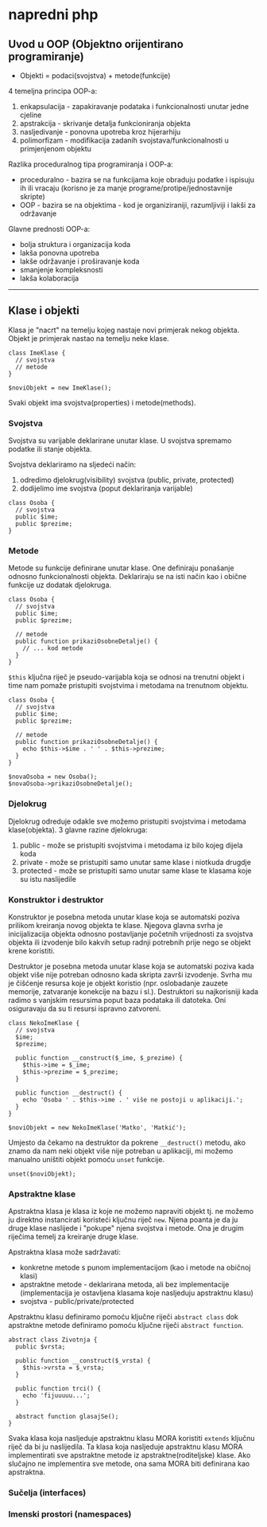 # napredni php

## Uvod u OOP (Objektno orijentirano programiranje)

- Objekti = podaci(svojstva) + metode(funkcije)

4 temeljna principa OOP-a:
1. enkapsulacija - zapakiravanje podataka i funkcionalnosti unutar jedne cjeline
2. apstrakcija - skrivanje detalja funkcioniranja objekta
3. nasljedivanje - ponovna upotreba kroz hijerarhiju
4. polimorfizam - modifikacija zadanih svojstava/funkcionalnosti u primjenjenom objektu

Razlika proceduralnog tipa programiranja i OOP-a:
- proceduralno - bazira se na funkcijama koje obraduju podatke i ispisuju ih ili vracaju (korisno je za manje programe/protipe/jednostavnije skripte)
- OOP - bazira se na objektima - kod je organiziraniji, razumljiviji i lakši za održavanje

Glavne prednosti OOP-a:
- bolja struktura i organizacija koda
- lakša ponovna upotreba
- lakše održavanje i proširavanje koda
- smanjenje kompleksnosti
- lakša kolaboracija

--- 

## Klase i objekti

Klasa je "nacrt" na temelju kojeg nastaje novi primjerak nekog objekta.
Objekt je primjerak nastao na temelju neke klase.

```
class ImeKlase {
  // svojstva
  // metode
}

$noviObjekt = new ImeKlase();
```

Svaki objekt ima svojstva(properties) i metode(methods).

### Svojstva
Svojstva su varijable deklarirane unutar klase. U svojstva spremamo podatke ili stanje objekta.

Svojstva deklariramo na sljedeći način:
1. odredimo djelokrug(visibility) svojstva (public, private, protected)
2. dodijelimo ime svojstva (poput deklariranja varijable)

```
class Osoba {
  // svojstva
  public $ime;
  public $prezime;
}
```

### Metode
Metode su funkcije definirane unutar klase. One definiraju ponašanje odnosno funkcionalnosti objekta.
Deklariraju se na isti način kao i obične funkcije uz dodatak djelokruga.

```
class Osoba {
  // svojstva
  public $ime;
  public $prezime;

  // metode
  public function prikaziOsobneDetalje() {
    // ... kod metode
  }
}
```

`$this` ključna riječ je pseudo-varijabla koja se odnosi na trenutni objekt i time nam pomaže pristupiti svojstvima i metodama na trenutnom objektu.

```
class Osoba {
  // svojstva
  public $ime;
  public $prezime;

  // metode
  public function prikaziOsobneDetalje() {
    echo $this->$ime . ' ' . $this->prezime;
  }
}

$novaOsoba = new Osoba();
$novaOsoba->prikaziOsobneDetalje();
```

### Djelokrug
Djelokrug odreduje odakle sve možemo pristupiti svojstvima i metodama klase(objekta).
3 glavne razine djelokruga:
1. public - može se pristupiti svojstvima i metodama iz bilo kojeg dijela koda
2. private - može se pristupiti samo unutar same klase i niotkuda drugdje
3. protected - može se pristupiti samo unutar same klase te klasama koje su istu naslijedile

### Konstruktor i destruktor
Konstruktor je posebna metoda unutar klase koja se automatski poziva prilikom kreiranja novog objekta te klase.
Njegova glavna svrha je inicijalizacija objekta odnosno postavljanje početnih vrijednosti za svojstva objekta ili izvodenje bilo kakvih setup radnji potrebnih prije nego se objekt krene koristiti.

Destruktor je posebna metoda unutar klase koja se automatski poziva kada objekt više nije potreban odnosno kada skripta završi izvodenje. Svrha mu je čišćenje resursa koje je objekt koristio (npr. oslobadanje zauzete memorije, zatvaranje konekcije na bazu i sl.).
Destruktori su najkorisniji kada radimo s vanjskim resursima poput baza podataka ili datoteka. Oni osiguravaju da su ti resursi ispravno zatvoreni.

```
class NekoImeKlase {
  // svojstva
  $ime;
  $prezime;

  public function __construct($_ime, $_prezime) {
    $this->ime = $_ime;
    $this->prezime = $_prezime;
  }

  public function __destruct() {
    echo 'Osoba ' . $this->ime . ' više ne postoji u aplikaciji.';
  }
}

$noviObjekt = new NekoImeKlase('Matko', 'Matkić');
```

Umjesto da čekamo na destruktor da pokrene `__destruct()` metodu, ako znamo da nam neki objekt više nije potreban u aplikaciji, mi možemo manualno uništiti objekt pomoću `unset` funkcije.

```
unset($noviObjekt);
```

### Apstraktne klase
Apstraktna klasa je klasa iz koje ne možemo napraviti objekt tj. ne možemo ju direktno instancirati koristeći ključnu riječ `new`. Njena poanta je da ju druge klase naslijede i "pokupe" njena svojstva i metode. Ona je drugim riječima temelj za kreiranje druge klase.

Apstraktna klasa može sadržavati:
- konkretne metode s punom implementacijom (kao i metode na običnoj klasi)
- apstraktne metode - deklarirana metoda, ali bez implementacije (implementacija je ostavljena klasama koje nasljeduju apstraktnu klasu)
- svojstva - public/private/protected

Apstraktnu klasu definiramo pomoću ključne riječi `abstract class` dok apstraktne metode definiramo pomoću ključne riječi `abstract function`.

```
abstract class Zivotnja {
  public $vrsta;

  public function __construct($_vrsta) {
    $this->vrsta = $_vrsta;
  }

  public function trci() {
    echo 'fijuuuuu...';
  }

  abstract function glasajSe();
}
```

Svaka klasa koja nasljeduje apstraktnu klasu MORA koristiti `extends` ključnu riječ da bi ju naslijedila. Ta klasa koja nasljeduje apstraktnu klasu MORA implementirati sve apstraktne metode iz apstraktne(roditeljske) klase. Ako slučajno ne implementira sve metode, ona sama MORA biti definirana kao apstraktna.


### Sučelja (interfaces)

### Imenski prostori (namespaces)